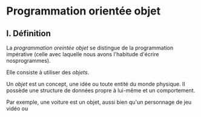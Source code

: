 # Programmation orientée objet

## I. Définition

La *programmation oreintée objet* se distingue de la programmation impérative (celle avec laquelle nous avons l'habitude d'écrire nosprogrammes).

Elle consiste à utiliser des *objets*.

Un *objet* est un concept, une idée ou toute entité du monde physique. Il possède une structure de données propre à lui-même et un comportement.

Par exemple, une voiture est un objet, aussi bien qu'un personnage de jeu vidéo ou 